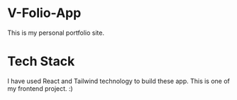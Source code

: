 # V-Folio-App

This is my personal portfolio site.

# Tech Stack

I have used React and Tailwind technology to build these app.
This is one of my frontend project. :)
